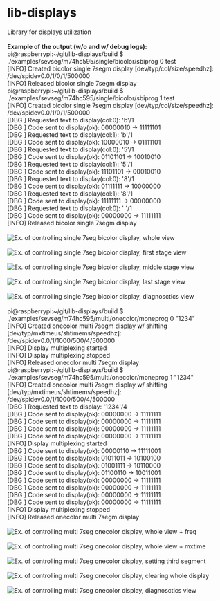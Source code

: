 # lib-displays
Library for displays utilization
<br><br>
**Example of the output (w/o and w/ debug logs):**<br>
pi@raspberrypi:\~/git/lib-displays/build $ ./examples/sevseg/m74hc595/single/bicolor/sbiprog 0 test<br>
[INFO] Created bicolor single 7segm display [dev/typ/col/size/speedhz]: /dev/spidev0.0/1/0/1/500000<br>
[INFO] Released bicolor single 7segm display<br>
pi@raspberrypi:\~/git/lib-displays/build $ ./examples/sevseg/m74hc595/single/bicolor/sbiprog 1 test<br>
[INFO] Created bicolor single 7segm display [dev/typ/col/size/speedhz]: /dev/spidev0.0/1/0/1/500000<br>
[DBG ] Requested text to display(col:0): 'b'/1<br>
[DBG ] Code sent to display(ok): 00000010 -> 11111101<br>
[DBG ] Requested text to display(col:1): 'b'/1<br>
[DBG ] Code sent to display(ok): 10000010 -> 01111101<br>
[DBG ] Requested text to display(col:0): '5'/1<br>
[DBG ] Code sent to display(ok): 01101101 -> 10010010<br>
[DBG ] Requested text to display(col:1): '5'/1<br>
[DBG ] Code sent to display(ok): 11101101 -> 00010010<br>
[DBG ] Requested text to display(col:0): '8'/1<br>
[DBG ] Code sent to display(ok): 01111111 -> 10000000<br>
[DBG ] Requested text to display(col:1): '8'/1<br>
[DBG ] Code sent to display(ok): 11111111 -> 00000000<br>
[DBG ] Requested text to display(col:0): ' '/1<br>
[DBG ] Code sent to display(ok): 00000000 -> 11111111<br>
[INFO] Released bicolor single 7segm display<br>
<br>
![Ex. of controlling single 7seg bicolor display, whole view](pictures/sevseg/m74hc595/single/single_7seg_bicolor_whole.png "Displaying four characters in two colors, complete spi transfers view")<br><br>
![Ex. of controlling single 7seg bicolor display, first stage view](pictures/sevseg/m74hc595/single/single_7seg_bicolor_begin.png "Displaying four characters in two colors, first stage of spi transfers view")<br><br>
![Ex. of controlling single 7seg bicolor display, middle stage view](pictures/sevseg/m74hc595/single/single_7seg_bicolor_middle.png "Displaying four characters in two colors, middle stage of spi transfers view")<br><br>
![Ex. of controlling single 7seg bicolor display, last stage view](pictures/sevseg/m74hc595/single/single_7seg_bicolor_end.png "Displaying four characters in two colors, last stage of spi transfers view")<br><br>
![Ex. of controlling single 7seg bicolor display, diagnosctics view](pictures/sevseg/m74hc595/single/single_7seg_bicolor_diagnostics.gif "Displaying characters in two color, diagnostics with pcb probes")<br>
<br>
pi@raspberrypi:\~/git/lib-displays/build $ ./examples/sevseg/m74hc595/multi/onecolor/moneprog 0 "1234"<br>
[INFO] Created onecolor multi 7segm display w/ shifting [dev/typ/mxtimeus/shtimems/speedhz]: /dev/spidev0.0/1/1000/500/4/500000<br>
[INFO] Display multiplexing started<br>
[INFO] Display multiplexing stopped<br>
[INFO] Released onecolor multi 7segm display<br>
pi@raspberrypi:\~/git/lib-displays/build $ ./examples/sevseg/m74hc595/multi/onecolor/moneprog 1 "1234"<br>
[INFO] Created onecolor multi 7segm display w/ shifting [dev/typ/mxtimeus/shtimems/speedhz]: /dev/spidev0.0/1/1000/500/4/500000<br>
[DBG ] Requested text to display: '1234'/4<br>
[DBG ] Code sent to display(ok): 00000000 -> 11111111<br>
[DBG ] Code sent to display(ok): 00000000 -> 11111111<br>
[DBG ] Code sent to display(ok): 00000000 -> 11111111<br>
[DBG ] Code sent to display(ok): 00000000 -> 11111111<br>
[INFO] Display multiplexing started<br>
[DBG ] Code sent to display(ok): 00000110 -> 11111001<br>
[DBG ] Code sent to display(ok): 01011011 -> 10100100<br>
[DBG ] Code sent to display(ok): 01001111 -> 10110000<br>
[DBG ] Code sent to display(ok): 01100110 -> 10011001<br>
[DBG ] Code sent to display(ok): 00000000 -> 11111111<br>
[DBG ] Code sent to display(ok): 00000000 -> 11111111<br>
[DBG ] Code sent to display(ok): 00000000 -> 11111111<br>
[DBG ] Code sent to display(ok): 00000000 -> 11111111<br>
[INFO] Display multiplexing stopped<br>
[INFO] Released onecolor multi 7segm display<br>
<br>
![Ex. of controlling multi 7seg onecolor display, whole view + freq](pictures/sevseg/m74hc595/multi/multi_7seg_onecolor_whole_freq.png "Displaying multiplexed text in onecolor, complete spi transfers view w/ transfer freqency")<br><br>
![Ex. of controlling multi 7seg onecolor display, whole view + mxtime](pictures/sevseg/m74hc595/multi/multi_7seg_onecolor_whole_mxtime.png "Displaying multiplexed text in onecolor, complete spi transfers view w/ multiplexing time")<br><br>
![Ex. of controlling multi 7seg onecolor display, setting third segment](pictures/sevseg/m74hc595/multi/multi_7seg_onecolor_setting_third_segment.png "Displaying multiplexed text in onecolor, setting third segment stage of spi transfers view")<br><br>
![Ex. of controlling multi 7seg onecolor display, clearing whole display](pictures/sevseg/m74hc595/multi/multi_7seg_onecolor_clearing_display.png "Displaying multiplexed text in onecolor, clearing all segments stage of spi transfers view")<br><br>
![Ex. of controlling multi 7seg onecolor display, diagnosctics view](pictures/sevseg/m74hc595/multi/multi_7seg_onecolor_diagnostics.gif "Displaying characters in red color, diagnostics with spi cables probes")<br>
